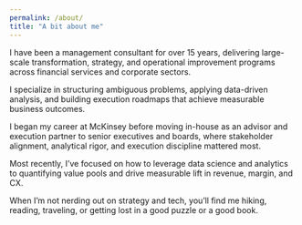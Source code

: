 ```yaml
---
permalink: /about/
title: "A bit about me"
---
```


I have been a management consultant for over 15 years, delivering large-scale transformation, strategy, and operational improvement programs across financial services and corporate sectors.

I specialize in structuring ambiguous problems, applying data-driven analysis, and building execution roadmaps that achieve measurable business outcomes.

I began my career at McKinsey before moving in-house as an advisor and execution partner to senior executives and boards, where stakeholder alignment, analytical rigor, and execution discipline mattered most. 

Most recently, I’ve focused on how to leverage data science and analytics to quantifying value pools and drive measurable lift in revenue, margin, and CX.

When I’m not nerding out on strategy and tech, you’ll find me hiking, reading, traveling, or getting lost in a good puzzle or a good book. 